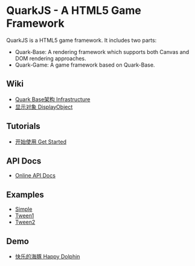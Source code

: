 QuarkJS - A HTML5 Game Framework
================================

QuarkJS is a HTML5 game framework. It includes two parts:

* Quark-Base: A rendering framework which supports both Canvas and DOM rendering approaches.
* Quark-Game: A game framework based on Quark-Base.

Wiki
-----------------
* [Quark Base架构 Infrastructure](http://github.com/quark-dev-team/quarkjs/wiki/Quark-Infrastructure)
* [显示对象 DisplayObject](http://github.com/quark-dev-team/quarkjs/wiki/DisplayObject)

Tutorials
-----------------
* [开始使用 Get Started](http://github.com/quark-dev-team/quarkjs/wiki/Get-Started)

API Docs
-----------------
* [Online API Docs](http://quark-dev-team.github.com/quarkjs/docs/)

Examples
-----------------
* [Simple](http://quark-dev-team.github.com/quarkjs/examples/simple1.html)
* [Tween1](http://quark-dev-team.github.com/quarkjs/examples/tween1.html)
* [Tween2](http://quark-dev-team.github.com/quarkjs/examples/tween2.html)

Demo
-----------------
* [快乐的海豚 Happy Dolphin](http://www.riaidea.com/html5/dolphin/)